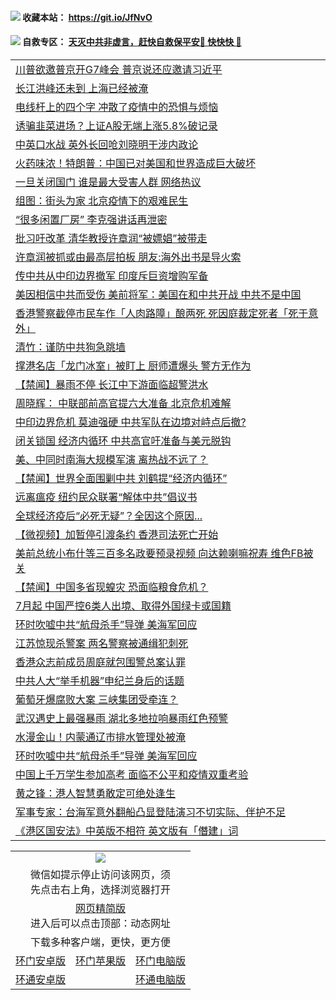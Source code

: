  #### <img src="https://img.icons8.com/color/48/000000/check-all.png"/> 收藏本站： https://git.io/JfNvO 

 #### <img src="https://img.icons8.com/color/48/000000/check-all.png"/> 自救专区： [天灭中共非虚言，赶快自救保平安🍎 快快快 📩](https://github.com/pwgy/td/blob/master/README.md)

 
 
<table>  
<tr><td colspan="2" align="left"><a href="https://dwkts8awlbkd7.cloudfront.net/?name=c1194955&key=jdhvxawhshihitwk&from=gy1">川普欲邀普京开G7峰会 普京说还应邀请习近平</a></td></tr>
<tr><td colspan="2" align="left"><a href="https://dwkts8awlbkd7.cloudfront.net/?name=c1194973&key=jdhvxawhshihitwk&from=gy1">长江洪峰还未到 上海已经被淹</a></td></tr>
<tr><td colspan="2" align="left"><a href="https://dwkts8awlbkd7.cloudfront.net/?name=c1194959&key=jdhvxawhshihitwk&from=gy1">电线杆上的四个字 冲散了疫情中的恐惧与烦恼</a></td></tr>
<tr><td colspan="2" align="left"><a href="https://dwkts8awlbkd7.cloudfront.net/?name=c1194974&key=jdhvxawhshihitwk&from=gy1">诱骗韭菜进场？上证A股无端上涨5.8%破记录</a></td></tr>
<tr><td colspan="2" align="left"><a href="https://dwkts8awlbkd7.cloudfront.net/?name=c1194981&key=jdhvxawhshihitwk&from=gy1">中英口水战 英外长回呛刘晓明干涉内政论</a></td></tr>
<tr><td colspan="2" align="left"><a href="https://dwkts8awlbkd7.cloudfront.net/?name=c1194994&key=jdhvxawhshihitwk&from=gy1">火药味浓！特朗普：中国已对美国和世界造成巨大破坏</a></td></tr>
<tr><td colspan="2" align="left"><a href="https://dwkts8awlbkd7.cloudfront.net/?name=c1195005&key=jdhvxawhshihitwk&from=gy1">一旦关闭国门 谁是最大受害人群 网络热议</a></td></tr>
<tr><td colspan="2" align="left"><a href="https://dwkts8awlbkd7.cloudfront.net/?name=c1194979&key=jdhvxawhshihitwk&from=gy1">组图：街头为家 北京疫情下的艰难民生</a></td></tr>
<tr><td colspan="2" align="left"><a href="https://dwkts8awlbkd7.cloudfront.net/?name=c1194943&key=jdhvxawhshihitwk&from=gy1">“很多闲置厂房” 李克强讲话再泄密</a></td></tr>
<tr><td colspan="2" align="left"><a href="https://dwkts8awlbkd7.cloudfront.net/?name=c1194970&key=jdhvxawhshihitwk&from=gy1">批习吁改革 清华教授许章润“被嫖娼”被带走</a></td></tr>
<tr><td colspan="2" align="left"><a href="https://dwkts8awlbkd7.cloudfront.net/?name=c1194944&key=jdhvxawhshihitwk&from=gy1">许章润被抓或由最高层拍板 朋友:海外出书是导火索</a></td></tr>
<tr><td colspan="2" align="left"><a href="https://dwkts8awlbkd7.cloudfront.net/?name=c1194987&key=jdhvxawhshihitwk&from=gy1">传中共从中印边界撤军 印度斥巨资增购军备</a></td></tr>
<tr><td colspan="2" align="left"><a href="https://dwkts8awlbkd7.cloudfront.net/?name=c1194999&key=jdhvxawhshihitwk&from=gy1">美因相信中共而受伤 美前将军：美国在和中共开战 中共不是中国</a></td></tr>
<tr><td colspan="2" align="left"><a href="https://dwkts8awlbkd7.cloudfront.net/?name=c1194975&key=jdhvxawhshihitwk&from=gy1">香港警察截停市民车作「人肉路障」酿两死 死因庭裁定死者「死于意外」</a></td></tr>
<tr><td colspan="2" align="left"><a href="https://dwkts8awlbkd7.cloudfront.net/?name=c1194946&key=jdhvxawhshihitwk&from=gy1">清竹：谨防中共狗急跳墙</a></td></tr>
<tr><td colspan="2" align="left"><a href="https://dwkts8awlbkd7.cloudfront.net/?name=c1194995&key=jdhvxawhshihitwk&from=gy1">撑港名店「龙门冰室」被盯上 厨师遭爆头 警方无作为</a></td></tr>
<tr><td colspan="2" align="left"><a href="https://dwkts8awlbkd7.cloudfront.net/?name=c1194958&key=jdhvxawhshihitwk&from=gy1">【禁闻】暴雨不停 长江中下游面临超警洪水</a></td></tr>
<tr><td colspan="2" align="left"><a href="https://dwkts8awlbkd7.cloudfront.net/?name=c1194984&key=jdhvxawhshihitwk&from=gy1">周晓辉： 中联部前高官提六大准备 北京危机难解</a></td></tr>
<tr><td colspan="2" align="left"><a href="https://dwkts8awlbkd7.cloudfront.net/?name=c1194911&key=jdhvxawhshihitwk&from=gy1">中印边界危机 莫迪强硬 中共军队在边境对峙点后撤?</a></td></tr>
<tr><td colspan="2" align="left"><a href="https://dwkts8awlbkd7.cloudfront.net/?name=c1194910&key=jdhvxawhshihitwk&from=gy1">闭关锁国 经济内循环 中共高官吁准备与美元脱钩</a></td></tr>
<tr><td colspan="2" align="left"><a href="https://dwkts8awlbkd7.cloudfront.net/?name=c1194971&key=jdhvxawhshihitwk&from=gy1">美、中同时南海大规模军演 离热战不远了？</a></td></tr>
<tr><td colspan="2" align="left"><a href="https://dwkts8awlbkd7.cloudfront.net/?name=c1195007&key=jdhvxawhshihitwk&from=gy1">【禁闻】世界全面围剿中共 刘鹤提“经济内循环”</a></td></tr>
<tr><td colspan="2" align="left"><a href="https://dwkts8awlbkd7.cloudfront.net/?name=c1194996&key=jdhvxawhshihitwk&from=gy1">远离瘟疫 纽约民众联署“解体中共”倡议书</a></td></tr>
<tr><td colspan="2" align="left"><a href="https://dwkts8awlbkd7.cloudfront.net/?name=c1194992&key=jdhvxawhshihitwk&from=gy1">全球经济疫后“必死无疑”？全因这个原因...</a></td></tr>
<tr><td colspan="2" align="left"><a href="https://dwkts8awlbkd7.cloudfront.net/?name=c1194957&key=jdhvxawhshihitwk&from=gy1">【微视频】加暂停引渡条约 香港司法死亡开始</a></td></tr>
<tr><td colspan="2" align="left"><a href="https://dwkts8awlbkd7.cloudfront.net/?name=c1194988&key=jdhvxawhshihitwk&from=gy1">美前总统小布什等三百多名政要预录视频 向达赖喇嘛祝寿 维色FB被关</a></td></tr>
<tr><td colspan="2" align="left"><a href="https://dwkts8awlbkd7.cloudfront.net/?name=c1195008&key=jdhvxawhshihitwk&from=gy1">【禁闻】中国多省现蝗灾 恐面临粮食危机？</a></td></tr>
<tr><td colspan="2" align="left"><a href="https://dwkts8awlbkd7.cloudfront.net/?name=c1194969&key=jdhvxawhshihitwk&from=gy1">7月起 中国严控6类人出境、取得外国绿卡或国籍</a></td></tr>
<tr><td colspan="2" align="left"><a href="https://dwkts8awlbkd7.cloudfront.net/?name=c1194914&key=jdhvxawhshihitwk&from=gy1">环时吹嘘中共“航母杀手”导弹 美海军回应</a></td></tr>
<tr><td colspan="2" align="left"><a href="https://dwkts8awlbkd7.cloudfront.net/?name=c1194936&key=jdhvxawhshihitwk&from=gy1">江苏惊现杀警案 两名警察被通缉犯刺死</a></td></tr>
<tr><td colspan="2" align="left"><a href="https://dwkts8awlbkd7.cloudfront.net/?name=c1194967&key=jdhvxawhshihitwk&from=gy1">香港众志前成员周庭就包围警总案认罪</a></td></tr>
<tr><td colspan="2" align="left"><a href="https://dwkts8awlbkd7.cloudfront.net/?name=c1194963&key=jdhvxawhshihitwk&from=gy1">中共人大“举手机器”申纪兰身后的话题</a></td></tr>
<tr><td colspan="2" align="left"><a href="https://dwkts8awlbkd7.cloudfront.net/?name=c1194951&key=jdhvxawhshihitwk&from=gy1">葡萄牙爆腐败大案 三峡集团受牵连？</a></td></tr>
<tr><td colspan="2" align="left"><a href="https://dwkts8awlbkd7.cloudfront.net/?name=c1194945&key=jdhvxawhshihitwk&from=gy1">武汉遇史上最强暴雨 湖北多地拉响暴雨红色预警</a></td></tr>
<tr><td colspan="2" align="left"><a href="https://dwkts8awlbkd7.cloudfront.net/?name=c1194997&key=jdhvxawhshihitwk&from=gy1">水漫金山！内蒙通辽市排水管理处被淹</a></td></tr>
<tr><td colspan="2" align="left"><a href="https://dwkts8awlbkd7.cloudfront.net/?name=c1194950&key=jdhvxawhshihitwk&from=gy1">环时吹嘘中共“航母杀手”导弹 美海军回应</a></td></tr>
<tr><td colspan="2" align="left"><a href="https://dwkts8awlbkd7.cloudfront.net/?name=c1194908&key=jdhvxawhshihitwk&from=gy1">中国上千万学生参加高考 面临不公平和疫情双重考验</a></td></tr>
<tr><td colspan="2" align="left"><a href="https://dwkts8awlbkd7.cloudfront.net/?name=c1194991&key=jdhvxawhshihitwk&from=gy1">黄之锋：港人智慧勇敢定可绝处逢生</a></td></tr>
<tr><td colspan="2" align="left"><a href="https://dwkts8awlbkd7.cloudfront.net/?name=c1194966&key=jdhvxawhshihitwk&from=gy1">军事专家：台海军意外翻船凸显登陆演习不切实际、伴护不足</a></td></tr>
<tr><td colspan="2" align="left"><a href="https://dwkts8awlbkd7.cloudfront.net/?name=c1194972&key=jdhvxawhshihitwk&from=gy1">《港区国安法》中英版不相符 英文版有「僭建」词</a></td></tr>


  </table>
  
  <table>
  <tr>
    <td colspan="3" align="center"><img src="https://cdn.jsdelivr.net/gh/opipe/up/oGate65.jpg"/></td>
  </tr>
  <tr>
    <td colspan="3" align="center">微信如提示停止访问该网页，须<br/>先点击右上角，选择浏览器打开</td>
  <tr>
  <tr>
    <td colspan="3" align="center"><a href="https://gitcdn.xyz/cdn/otiny/up/master/show005.htm">网页精简版</a><br/>进入后可以点击顶部：动态网址</td>
  </tr>
  <tr>
    <td colspan="3" align="center">下载多种客户端，更快，更方便</td>
  <tr>
  <tr>
    <td align="center"><a href="https://cdn.jsdelivr.net/gh/opipe/up/oGatea.apk">环门安卓版</a></td>
    <td align="center"><a href="https://x.co/odisk">环门苹果版</a></td>
    <td align="center"><a href="https://cdn.jsdelivr.net/gh/opipe/up/oGate.zip">环门电脑版</a></td>
  </tr>
  <tr>
    <td align="center"><a href="https://cdn.jsdelivr.net/gh/opipe/up/oPipe.apk">环通安卓版</a></td>
    <td align="center"></td>
    <td align="center"><a href="https://raw.githubusercontent.com/opipe/up/master/oPipe.zip">环通电脑版</a></td>
  </tr>
  
</table>
